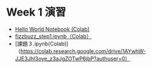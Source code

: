  # Week 1 演習

  - [Hello World Notebook (Colab)](https://colab.research.google.com/drive/1qOI1B40sOf8XB1MOcRvHjUFdHthoqiwD)
  - [fizzbuzz_step1.ipynb（Colab）](https://colab.research.google.com/drive/1Lx0Ypdx461vpJSd3UJ2bSjJH9geUc0X0)
  - [課題３.ipynb(Colab)]（https://colab.research.google.com/drive/1AYwhW-JJE3Jhl3oye_z3aJgZOTwP6jbP?authuser=0）
